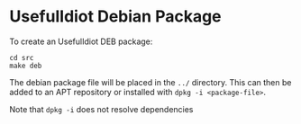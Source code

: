 UsefulIdiot Debian Package
======================

To create an UsefulIdiot DEB package:

    cd src
    make deb

The debian package file will be placed in the `../` directory. This can then be added to an APT repository or installed with `dpkg -i <package-file>`.

Note that `dpkg -i` does not resolve dependencies
